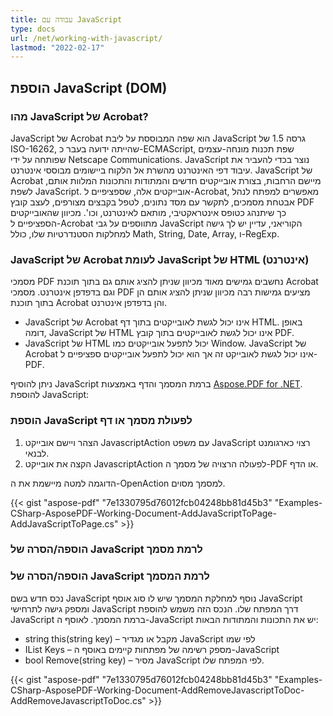 ```yaml
---
title: עבודה עם JavaScript
type: docs
url: /net/working-with-javascript/
lastmod: "2022-02-17"
---
```

<script type="application/ld+json">
{
    "@context": "https://schema.org",
    "@type": "TechArticle",
    "headline": "עבודה עם JavaScript",
    "alternativeHeadline": "איך לעבוד עם JavaScript ב-PDF",
    "author": {
        "@type": "Person",
        "name":"Anastasiia Holub",
        "givenName": "Anastasiia",
        "familyName": "Holub",
        "url":"https://www.linkedin.com/in/anastasiia-holub-750430225/"
    },
    "genre": "יצירת מסמכי PDF",
    "keywords": "pdf, c#, javascript ב-pdf",
    "wordcount": "302",
    "proficiencyLevel":"מתחיל",
    "publisher": {
        "@type": "Organization",
        "name": "צוות Aspose.PDF Doc",
        "url": "https://products.aspose.com/pdf",
        "logo": "https://www.aspose.cloud/templates/aspose/img/products/pdf/aspose_pdf-for-net.svg",
        "alternateName": "Aspose",
        "sameAs": [
            "https://facebook.com/aspose.pdf/",
            "https://twitter.com/asposepdf",
            "https://www.youtube.com/channel/UCmV9sEg_QWYPi6BJJs7ELOg/featured",
            "https://www.linkedin.com/company/aspose",
            "https://stackoverflow.com/questions/tagged/aspose",
            "https://aspose.quora.com/",
            "https://aspose.github.io/"
        ],
        "contactPoint": [
            {
                "@type": "ContactPoint",
                "telephone": "+1 903 306 1676",
                "contactType": "מכירות",
                "areaServed": "US",
                "availableLanguage": "en"
            },
            {
                "@type": "ContactPoint",
                "telephone": "+44 141 628 8900",
                "contactType": "מכירות",
                "areaServed": "GB",
                "availableLanguage": "en"
            },
            {
                "@type": "ContactPoint",
                "telephone": "+61 2 8006 6987",
                "contactType": "מכירות",
                "areaServed": "AU",
                "availableLanguage": "en"
            }
        ]
    },
    "url": "/net/working-with-javascript/",
    "mainEntityOfPage": {
        "@type": "WebPage",
        "@id": "/net/working-with-javascript/"
    },
    "dateModified": "2022-02-04",
    "description": ""
}
</script>
## הוספת JavaScript (DOM)

### מהו JavaScript של Acrobat?

JavaScript של Acrobat הוא שפה המבוססת על ליבת JavaScript גרסה 1.5 של ISO-16262, שהייתה ידועה בעבר כ-ECMAScript, שפת תכנות מונחה-עצמים שפותחה על ידי Netscape Communications. JavaScript נוצר בכדי להעביר את עיבוד דפי האינטרנט מהשרת אל הלקוח ביישומים מבוססי אינטרנט. JavaScript של Acrobat מיישם הרחבות, בצורת אובייקטים חדשים והמתודות והתכונות המלוות אותם, לשפת JavaScript. אובייקטים אלה, שספציפיים ל-Acrobat, מאפשרים למפתח לנהל אבטחת מסמכים, לתקשר עם מסד נתונים, לטפל בקבצים מצורפים, לעצב קובץ PDF כך שיתנהג כטופס אינטראקטיבי, מותאם לאינטרנט, וכו'. מכיוון שהאובייקטים הספציפיים ל-Acrobat מתווספים על גבי JavaScript הקוריאני, עדיין יש לך גישה למחלקות הסטנדרטיות שלו, כולל Math, String, Date, Array, ו-RegExp.

### JavaScript של Acrobat לעומת JavaScript של HTML (אינטרנט)

מסמכי PDF נחשבים גמישים מאוד מכיוון שניתן להציג אותם גם בתוך תוכנת Acrobat וגם בדפדפן אינטרנט.
מסמכי PDF מציעים גמישות רבה מכיוון שניתן להציג אותם הן בתוך תוכנת Acrobat והן בדפדפן אינטרנט.

- JavaScript של Acrobat אינו יכול לגשת לאובייקטים בתוך דף HTML. באופן דומה, JavaScript של HTML אינו יכול לגשת לאובייקטים בתוך קובץ PDF.
- JavaScript של HTML יכול לתפעל אובייקטים כמו Window. JavaScript של Acrobat אינו יכול לגשת לאובייקט זה אך הוא יכול לתפעל אובייקטים ספציפיים ל-PDF.

ניתן להוסיף JavaScript ברמת המסמך והדף באמצעות [Aspose.PDF for .NET](/pdf/net/). להוספת JavaScript:

### הוספת JavaScript לפעולת מסמך או דף

1. הצהר ויישם אובייקט JavascriptAction עם משפט JavaScript רצוי כארגומנט לבנאי.
1. הקצה את אובייקט JavascriptAction לפעולה הרצויה של מסמך ה-PDF או הדף.

הדוגמה למטה מיישמת את ה-OpenAction למסמך מסוים.

{{< gist "aspose-pdf" "7e1330795d76012fcb04248bb81d45b3" "Examples-CSharp-AsposePDF-Working-Document-AddJavaScriptToPage-AddJavaScriptToPage.cs" >}}

### **הוספה/הסרה של JavaScript לרמת מסמך**
### **הוספה/הסרה של JavaScript לרמת המסמך**

נכס חדש בשם JavaScript נוסף למחלקת המסמך שיש לו סוג אוסף JavaScript ומספק גישה לתרחישי JavaScript דרך המפתח שלו. הנכס הזה משמש להוספת JavaScript ברמת המסמך. לאוסף ה-JavaScript יש את התכונות והמתודות הבאות:

- string this(string key) – מקבל או מגדיר JavaScript לפי שמו
- IList Keys – מספק רשימה של מפתחות קיימים באוסף ה-JavaScript
- bool Remove(string key) – מסיר JavaScript לפי המפתח שלו.

{{< gist "aspose-pdf" "7e1330795d76012fcb04248bb81d45b3" "Examples-CSharp-AsposePDF-Working-Document-AddRemoveJavascriptToDoc-AddRemoveJavascriptToDoc.cs" >}}

<script type="application/ld+json">
{
    "@context": "http://schema.org",
    "@type": "SoftwareApplication",
    "name": "Aspose.PDF for .NET Library",
    "image": "https://www.aspose.cloud/templates/aspose/img/products/pdf/aspose_pdf-for-net.svg",
    "url": "https://www.aspose.com/",
    "publisher": {
        "@type": "Organization",
        "name": "Aspose.PDF",
        "url": "https://products.aspose.com/pdf",
        "logo": "https://www.aspose.cloud/templates/aspose/img/products/pdf/aspose_pdf-for-net.svg",
        "alternateName": "Aspose",
        "sameAs": [
            "https://facebook.com/aspose.pdf/",
            "https://twitter.com/asposepdf",
            "https://www.youtube.com/channel/UCmV9sEg_QWYPi6BJJs7ELOg/featured",
            "https://www.linkedin.com/company/aspose",
            "https://stackoverflow.com/questions/tagged/aspose",
            "https://aspose.quora.com/",
            "https://aspose.github.io/"
        ],
        "contactPoint": [
            {
                "@type": "ContactPoint",
                "telephone": "+1 903 306 1676",
                "contactType": "sales",
                "areaServed": "US",
                "availableLanguage": "en"
            },
            {
                "@type": "ContactPoint",
                "telephone": "+44 141 628 8900",
                "contactType": "sales",
                "areaServed": "GB",
                "availableLanguage": "en"
            },
            {
                "@type": "ContactPoint",
                "telephone": "+61 2 8006 6987",
                "contactType": "sales",
                "areaServed": "AU",
                "availableLanguage": "en"
            }
        ]
    },
    "offers": {
        "@type": "Offer",
        "price": "1199",
        "priceCurrency": "USD"
    },
    "applicationCategory": "PDF Manipulation Library for .NET",
    "downloadUrl": "https://www.nuget.org/packages/Aspose.PDF/",
    "operatingSystem": "Windows, MacOS, Linux",
    "screenshot": "https://docs.aspose.com/pdf/net/create-pdf-document/screenshot.png",
    "softwareVersion": "2022.1",
    "aggregateRating": {
        "@type": "AggregateRating",
        "ratingValue": "5",
        "ratingCount": "16"
    }
}
</script>

